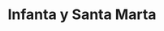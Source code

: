 ---
title: "Infanta y Santa Marta"
url: /la-habana/infanta-y-santa-marta/
shop: grandes almacenes
---